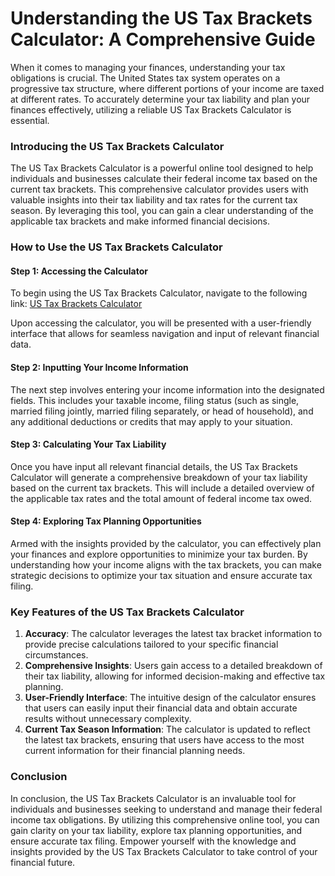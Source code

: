 Understanding the US Tax Brackets Calculator: A Comprehensive Guide
===================================================================

When it comes to managing your finances, understanding your tax obligations is crucial. The United States tax system operates on a progressive tax structure, where different portions of your income are taxed at different rates. To accurately determine your tax liability and plan your finances effectively, utilizing a reliable US Tax Brackets Calculator is essential.

### Introducing the US Tax Brackets Calculator

The US Tax Brackets Calculator is a powerful online tool designed to help individuals and businesses calculate their federal income tax based on the current tax brackets. This comprehensive calculator provides users with valuable insights into their tax liability and tax rates for the current tax season. By leveraging this tool, you can gain a clear understanding of the applicable tax brackets and make informed financial decisions.

### How to Use the US Tax Brackets Calculator

#### Step 1: Accessing the Calculator

To begin using the US Tax Brackets Calculator, navigate to the following link: [US Tax Brackets Calculator](https://www.onlinecalculatorsfree.com/financial/us-tax-brackets-calculator.html)

Upon accessing the calculator, you will be presented with a user-friendly interface that allows for seamless navigation and input of relevant financial data.

#### Step 2: Inputting Your Income Information

The next step involves entering your income information into the designated fields. This includes your taxable income, filing status (such as single, married filing jointly, married filing separately, or head of household), and any additional deductions or credits that may apply to your situation.

#### Step 3: Calculating Your Tax Liability

Once you have input all relevant financial details, the US Tax Brackets Calculator will generate a comprehensive breakdown of your tax liability based on the current tax brackets. This will include a detailed overview of the applicable tax rates and the total amount of federal income tax owed.

#### Step 4: Exploring Tax Planning Opportunities

Armed with the insights provided by the calculator, you can effectively plan your finances and explore opportunities to minimize your tax burden. By understanding how your income aligns with the tax brackets, you can make strategic decisions to optimize your tax situation and ensure accurate tax filing.

### Key Features of the US Tax Brackets Calculator

1. **Accuracy**: The calculator leverages the latest tax bracket information to provide precise calculations tailored to your specific financial circumstances.
2. **Comprehensive Insights**: Users gain access to a detailed breakdown of their tax liability, allowing for informed decision-making and effective tax planning.
3. **User-Friendly Interface**: The intuitive design of the calculator ensures that users can easily input their financial data and obtain accurate results without unnecessary complexity.
4. **Current Tax Season Information**: The calculator is updated to reflect the latest tax brackets, ensuring that users have access to the most current information for their financial planning needs.

### Conclusion

In conclusion, the US Tax Brackets Calculator is an invaluable tool for individuals and businesses seeking to understand and manage their federal income tax obligations. By utilizing this comprehensive online tool, you can gain clarity on your tax liability, explore tax planning opportunities, and ensure accurate tax filing. Empower yourself with the knowledge and insights provided by the US Tax Brackets Calculator to take control of your financial future.